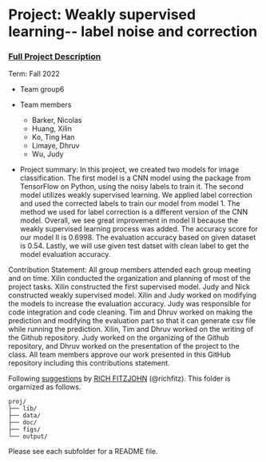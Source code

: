 # Project: Weakly supervised learning-- label noise and correction


### [Full Project Description](doc/project3_desc.md)

Term: Fall 2022

+ Team group6
+ Team members
	+ Barker, Nicolas 
	+ Huang, Xilin
	+ Ko, Ting Han
	+ Limaye, Dhruv
	+ Wu, Judy

+ Project summary: In this project, we created two models for image classification. The first model is a CNN model using the package from TensorFlow on Python, using the noisy labels to train it. The second model utilizes weakly supervised learning. We applied label correction and used the corrected labels to train our model from model 1. The method we used for label correction is a different version of the CNN model. Overall, we see great improvement in model II because the weakly supervised learning process was added. The accuracy score for our model II is 0.6998. The evaluation accuracy based on given dataset is 0.54. Lastly, we will use given test datset with clean label to get the model evaluation accuracy.

Contribution Statement:
All group members attended each group meeting and on time. Xilin conducted the organization and planning of most of the project tasks. Xilin constructed the first supervised model. Judy and Nick constructed weakly supervised model. Xilin and Judy worked on modifying the models to increase the evaluation accuracy. Judy was responsible for code integration and code cleaning. Tim and Dhruv worked on making the prediction and modifying the evaluation part so that it can generate csv file while running the prediction. Xilin, Tim and Dhruv worked on the writing of the Github repository. Judy worked on the organizing of the Github repository, and Dhruv worked on the presentation of the project to the class. All team members approve our work presented in this GitHub repository including this contributions statement. 



Following [suggestions](http://nicercode.github.io/blog/2013-04-05-projects/) by [RICH FITZJOHN](http://nicercode.github.io/about/#Team) (@richfitz). This folder is orgarnized as follows.

```
proj/
├── lib/
├── data/
├── doc/
├── figs/
└── output/
```

Please see each subfolder for a README file.
